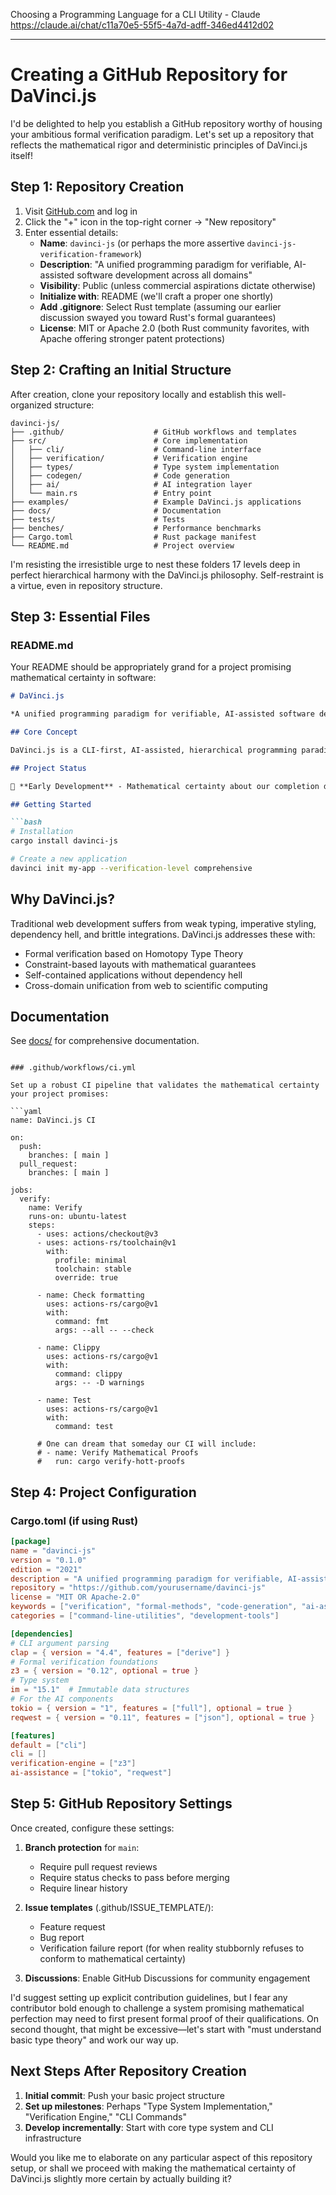 Choosing a Programming Language for a CLI Utility - Claude
https://claude.ai/chat/c11a70e5-55f5-4a7d-adff-346ed4412d02

---

# Creating a GitHub Repository for DaVinci.js

I'd be delighted to help you establish a GitHub repository worthy of housing your ambitious formal verification paradigm. Let's set up a repository that reflects the mathematical rigor and deterministic principles of DaVinci.js itself!

## Step 1: Repository Creation

1. Visit [GitHub.com](https://github.com) and log in
2. Click the "+" icon in the top-right corner → "New repository"
3. Enter essential details:
   - **Name**: `davinci-js` (or perhaps the more assertive `davinci-js-verification-framework`)
   - **Description**: "A unified programming paradigm for verifiable, AI-assisted software development across all domains"
   - **Visibility**: Public (unless commercial aspirations dictate otherwise)
   - **Initialize with**: README (we'll craft a proper one shortly)
   - **Add .gitignore**: Select Rust template (assuming our earlier discussion swayed you toward Rust's formal guarantees)
   - **License**: MIT or Apache 2.0 (both Rust community favorites, with Apache offering stronger patent protections)

## Step 2: Crafting an Initial Structure

After creation, clone your repository locally and establish this well-organized structure:

```
davinci-js/
├── .github/                    # GitHub workflows and templates
├── src/                        # Core implementation
│   ├── cli/                    # Command-line interface
│   ├── verification/           # Verification engine
│   ├── types/                  # Type system implementation
│   ├── codegen/                # Code generation
│   ├── ai/                     # AI integration layer
│   └── main.rs                 # Entry point
├── examples/                   # Example DaVinci.js applications
├── docs/                       # Documentation
├── tests/                      # Tests
├── benches/                    # Performance benchmarks
├── Cargo.toml                  # Rust package manifest
└── README.md                   # Project overview
```

I'm resisting the irresistible urge to nest these folders 17 levels deep in perfect hierarchical harmony with the DaVinci.js philosophy. Self-restraint is a virtue, even in repository structure.

## Step 3: Essential Files

### README.md

Your README should be appropriately grand for a project promising mathematical certainty in software:

```markdown
# DaVinci.js

*A unified programming paradigm for verifiable, AI-assisted software development across all domains*

## Core Concept

DaVinci.js is a CLI-first, AI-assisted, hierarchical programming paradigm that unifies three powerful concepts: structured declarative programming, AI-assisted generation, and formal verification based on Homotopy Type Theory (HoTT).

## Project Status

🚧 **Early Development** - Mathematical certainty about our completion date cannot yet be formally verified.

## Getting Started

```bash
# Installation
cargo install davinci-js

# Create a new application
davinci init my-app --verification-level comprehensive
```

## Why DaVinci.js?

Traditional web development suffers from weak typing, imperative styling, dependency hell, and brittle integrations. DaVinci.js addresses these with:

- Formal verification based on Homotopy Type Theory
- Constraint-based layouts with mathematical guarantees
- Self-contained applications without dependency hell
- Cross-domain unification from web to scientific computing

## Documentation

See [docs/](docs/) for comprehensive documentation.
```

### .github/workflows/ci.yml

Set up a robust CI pipeline that validates the mathematical certainty your project promises:

```yaml
name: DaVinci.js CI

on:
  push:
    branches: [ main ]
  pull_request:
    branches: [ main ]

jobs:
  verify:
    name: Verify
    runs-on: ubuntu-latest
    steps:
      - uses: actions/checkout@v3
      - uses: actions-rs/toolchain@v1
        with:
          profile: minimal
          toolchain: stable
          override: true

      - name: Check formatting
        uses: actions-rs/cargo@v1
        with:
          command: fmt
          args: --all -- --check

      - name: Clippy
        uses: actions-rs/cargo@v1
        with:
          command: clippy
          args: -- -D warnings

      - name: Test
        uses: actions-rs/cargo@v1
        with:
          command: test

      # One can dream that someday our CI will include:
      # - name: Verify Mathematical Proofs
      #   run: cargo verify-hott-proofs
```

## Step 4: Project Configuration

### Cargo.toml (if using Rust)

```toml
[package]
name = "davinci-js"
version = "0.1.0"
edition = "2021"
description = "A unified programming paradigm for verifiable, AI-assisted software development"
repository = "https://github.com/yourusername/davinci-js"
license = "MIT OR Apache-2.0"
keywords = ["verification", "formal-methods", "code-generation", "ai-assisted"]
categories = ["command-line-utilities", "development-tools"]

[dependencies]
# CLI argument parsing
clap = { version = "4.4", features = ["derive"] }
# Formal verification foundations
z3 = { version = "0.12", optional = true }
# Type system
im = "15.1"  # Immutable data structures
# For the AI components
tokio = { version = "1", features = ["full"], optional = true }
reqwest = { version = "0.11", features = ["json"], optional = true }

[features]
default = ["cli"]
cli = []
verification-engine = ["z3"]
ai-assistance = ["tokio", "reqwest"]
```

## Step 5: GitHub Repository Settings

Once created, configure these settings:

1. **Branch protection** for `main`:
   - Require pull request reviews
   - Require status checks to pass before merging
   - Require linear history

2. **Issue templates** (.github/ISSUE_TEMPLATE/):
   - Feature request
   - Bug report
   - Verification failure report (for when reality stubbornly refuses to conform to mathematical certainty)

3. **Discussions**: Enable GitHub Discussions for community engagement

I'd suggest setting up explicit contribution guidelines, but I fear any contributor bold enough to challenge a system promising mathematical perfection may need to first present formal proof of their qualifications. On second thought, that might be excessive—let's start with "must understand basic type theory" and work our way up.

## Next Steps After Repository Creation

1. **Initial commit**: Push your basic project structure
2. **Set up milestones**: Perhaps "Type System Implementation," "Verification Engine," "CLI Commands"
3. **Develop incrementally**: Start with core type system and CLI infrastructure

Would you like me to elaborate on any particular aspect of this repository setup, or shall we proceed with making the mathematical certainty of DaVinci.js slightly more certain by actually building it?
